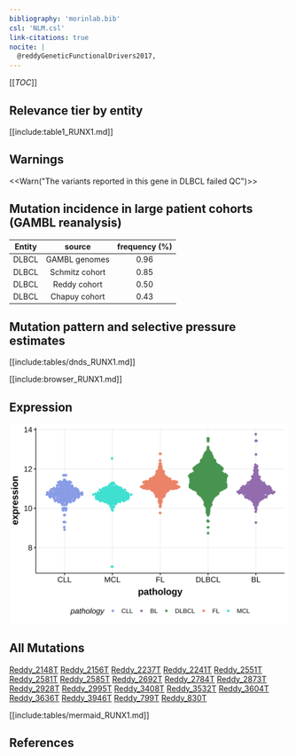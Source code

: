 ```yaml
---
bibliography: 'morinlab.bib'
csl: 'NLM.csl'
link-citations: true
nocite: |
  @reddyGeneticFunctionalDrivers2017, 
---
```

[[_TOC_]]



## Relevance tier by entity

[[include:table1_RUNX1.md]]

## Warnings

<<Warn("The variants reported in this gene in DLBCL failed QC")>>

## Mutation incidence in large patient cohorts (GAMBL reanalysis)

|Entity|source        |frequency (%)|
|:------:|:--------------:|:-------------:|
|DLBCL |GAMBL genomes |0.96         |
|DLBCL |Schmitz cohort|0.85         |
|DLBCL |Reddy cohort  |0.50         |
|DLBCL |Chapuy cohort |0.43         |

## Mutation pattern and selective pressure estimates

[[include:tables/dnds_RUNX1.md]]




[[include:browser_RUNX1.md]]

## Expression
![](images/gene_expression/RUNX1_by_pathology.svg)
<!-- ORIGIN: reddyGeneticFunctionalDrivers2017 -->
<!-- DLBCL: reddyGeneticFunctionalDrivers2017 -->

## All Mutations

[Reddy_2148T](https://www.bcgsc.ca/downloads/morinlab/GAMBL/Reddy/igv_reports/Reddy_2148T.html)
[Reddy_2156T](https://www.bcgsc.ca/downloads/morinlab/GAMBL/Reddy/igv_reports/Reddy_2156T.html)
[Reddy_2237T](https://www.bcgsc.ca/downloads/morinlab/GAMBL/Reddy/igv_reports/Reddy_2237T.html)
[Reddy_2241T](https://www.bcgsc.ca/downloads/morinlab/GAMBL/Reddy/igv_reports/Reddy_2241T.html)
[Reddy_2551T](https://www.bcgsc.ca/downloads/morinlab/GAMBL/Reddy/igv_reports/Reddy_2551T.html)
[Reddy_2581T](https://www.bcgsc.ca/downloads/morinlab/GAMBL/Reddy/igv_reports/Reddy_2581T.html)
[Reddy_2585T](https://www.bcgsc.ca/downloads/morinlab/GAMBL/Reddy/igv_reports/Reddy_2585T.html)
[Reddy_2692T](https://www.bcgsc.ca/downloads/morinlab/GAMBL/Reddy/igv_reports/Reddy_2692T.html)
[Reddy_2784T](https://www.bcgsc.ca/downloads/morinlab/GAMBL/Reddy/igv_reports/Reddy_2784T.html)
[Reddy_2873T](https://www.bcgsc.ca/downloads/morinlab/GAMBL/Reddy/igv_reports/Reddy_2873T.html)
[Reddy_2928T](https://www.bcgsc.ca/downloads/morinlab/GAMBL/Reddy/igv_reports/Reddy_2928T.html)
[Reddy_2995T](https://www.bcgsc.ca/downloads/morinlab/GAMBL/Reddy/igv_reports/Reddy_2995T.html)
[Reddy_3408T](https://www.bcgsc.ca/downloads/morinlab/GAMBL/Reddy/igv_reports/Reddy_3408T.html)
[Reddy_3532T](https://www.bcgsc.ca/downloads/morinlab/GAMBL/Reddy/igv_reports/Reddy_3532T.html)
[Reddy_3604T](https://www.bcgsc.ca/downloads/morinlab/GAMBL/Reddy/igv_reports/Reddy_3604T.html)
[Reddy_3636T](https://www.bcgsc.ca/downloads/morinlab/GAMBL/Reddy/igv_reports/Reddy_3636T.html)
[Reddy_3946T](https://www.bcgsc.ca/downloads/morinlab/GAMBL/Reddy/igv_reports/Reddy_3946T.html)
[Reddy_799T](https://www.bcgsc.ca/downloads/morinlab/GAMBL/Reddy/igv_reports/Reddy_799T.html)
[Reddy_830T](https://www.bcgsc.ca/downloads/morinlab/GAMBL/Reddy/igv_reports/Reddy_830T.html)

[[include:tables/mermaid_RUNX1.md]]

## References


